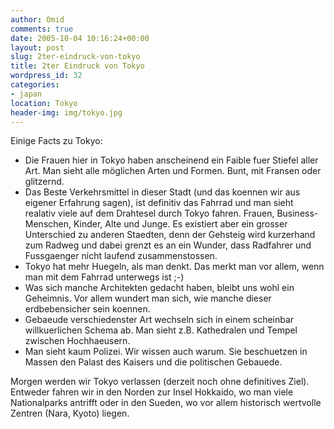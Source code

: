 ```yaml
---
author: Omid
comments: true
date: 2005-10-04 10:16:24+00:00
layout: post
slug: 2ter-eindruck-von-tokyo
title: 2ter Eindruck von Tokyo
wordpress_id: 32
categories:
- japan
location: Tokyo
header-img: img/tokyo.jpg
---
```


Einige Facts zu Tokyo:

  * Die Frauen hier in Tokyo haben anscheinend ein Faible fuer Stiefel aller Art. Man sieht alle möglichen Arten und Formen. Bunt, mit Fransen oder glitzernd. 
  * Das Beste Verkehrsmittel in dieser Stadt (und das koennen wir aus eigener Erfahrung sagen), ist definitiv das Fahrrad und man sieht realativ viele auf dem Drahtesel durch Tokyo fahren. Frauen, Business-Menschen, Kinder, Alte und Junge. Es existiert aber ein grosser Unterschied zu anderen Staedten, denn der Gehsteig wird kurzerhand zum Radweg und dabei grenzt es an ein Wunder, dass Radfahrer und Fussgaenger nicht laufend zusammenstossen. 
  * Tokyo hat mehr Huegeln, als man denkt. Das merkt man vor allem, wenn man mit dem Fahrrad unterwegs ist ;-)
  * Was sich manche Architekten gedacht haben, bleibt uns wohl ein Geheimnis. Vor allem wundert man sich, wie manche dieser erdbebensicher sein koennen. 
  * Gebaeude verschiedenster Art wechseln sich in einem scheinbar willkuerlichen Schema ab. Man sieht z.B. Kathedralen und Tempel zwischen Hochhaeusern. 
  * Man sieht kaum Polizei. Wir wissen auch warum. Sie beschuetzen in Massen den Palast des Kaisers und die politischen Gebauede. 

Morgen werden wir Tokyo verlassen (derzeit noch ohne definitives Ziel). Entweder fahren wir in den Norden zur Insel Hokkaido, wo man viele Nationalparks antrifft oder in den Sueden, wo vor allem historisch wertvolle Zentren (Nara, Kyoto) liegen. 
